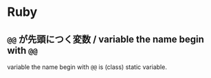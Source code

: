 # Ruby

## `@@` が先頭につく変数 / variable the name begin with `@@`

variable the name begin with `@@` is (class) static variable.

